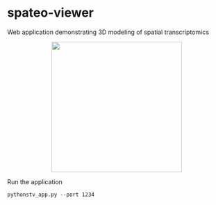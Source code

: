 # spateo-viewer


Web application demonstrating 3D modeling of spatial transcriptomics


<p align="center">
  <img height="300" src="https://github.com/aristoteleo/spateo-viewer/blob/main/stviewer/assets/image/stv_github.PNG" />
</p


# Run the application

``pythonstv_app.py --port 1234``
